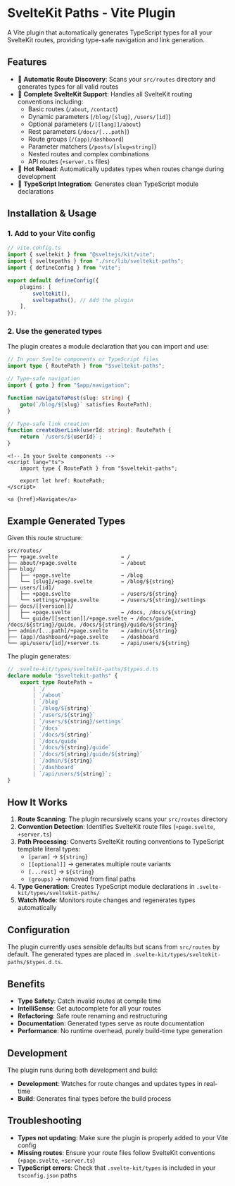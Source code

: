 # SvelteKit Paths - Vite Plugin

A Vite plugin that automatically generates TypeScript types for all your SvelteKit routes, providing type-safe navigation and link generation.

## Features

- 🚀 **Automatic Route Discovery**: Scans your `src/routes` directory and generates types for all valid routes
- 🔧 **Complete SvelteKit Support**: Handles all SvelteKit routing conventions including:
    - Basic routes (`/about`, `/contact`)
    - Dynamic parameters (`/blog/[slug]`, `/users/[id]`)
    - Optional parameters (`/[[lang]]/about`)
    - Rest parameters (`/docs/[...path]`)
    - Route groups (`/(app)/dashboard`)
    - Parameter matchers (`/posts/[slug=string]`)
    - Nested routes and complex combinations
    - API routes (`+server.ts` files)
- 🔄 **Hot Reload**: Automatically updates types when routes change during development
- 📝 **TypeScript Integration**: Generates clean TypeScript module declarations

## Installation & Usage

### 1. Add to your Vite config

```typescript
// vite.config.ts
import { sveltekit } from "@sveltejs/kit/vite";
import { sveltepaths } from "./src/lib/sveltekit-paths";
import { defineConfig } from "vite";

export default defineConfig({
    plugins: [
        sveltekit(),
        sveltepaths(), // Add the plugin
    ],
});
```

### 2. Use the generated types

The plugin creates a module declaration that you can import and use:

```typescript
// In your Svelte components or TypeScript files
import type { RoutePath } from "$sveltekit-paths";

// Type-safe navigation
import { goto } from "$app/navigation";

function navigateToPost(slug: string) {
    goto(`/blog/${slug}` satisfies RoutePath);
}

// Type-safe link creation
function createUserLink(userId: string): RoutePath {
    return `/users/${userId}`;
}
```

```svelte
<!-- In your Svelte components -->
<script lang="ts">
    import type { RoutePath } from "$sveltekit-paths";

    export let href: RoutePath;
</script>

<a {href}>Navigate</a>
```

## Example Generated Types

Given this route structure:

```
src/routes/
├── +page.svelte                    → /
├── about/+page.svelte              → /about
├── blog/
│   ├── +page.svelte                → /blog
│   └── [slug]/+page.svelte         → /blog/${string}
├── users/[id]/
│   ├── +page.svelte                → /users/${string}
│   └── settings/+page.svelte       → /users/${string}/settings
├── docs/[[version]]/
│   ├── +page.svelte                → /docs, /docs/${string}
│   └── guide/[[section]]/+page.svelte → /docs/guide, /docs/${string}/guide, /docs/${string}/guide/${string}
├── admin/[...path]/+page.svelte    → /admin/${string}
├── (app)/dashboard/+page.svelte    → /dashboard
└── api/users/[id]/+server.ts       → /api/users/${string}
```

The plugin generates:

```typescript
// .svelte-kit/types/sveltekit-paths/$types.d.ts
declare module "$sveltekit-paths" {
    export type RoutePath =
        | `/`
        | `/about`
        | `/blog`
        | `/blog/${string}`
        | `/users/${string}`
        | `/users/${string}/settings`
        | `/docs`
        | `/docs/${string}`
        | `/docs/guide`
        | `/docs/${string}/guide`
        | `/docs/${string}/guide/${string}`
        | `/admin/${string}`
        | `/dashboard`
        | `/api/users/${string}`;
}
```

## How It Works

1. **Route Scanning**: The plugin recursively scans your `src/routes` directory
2. **Convention Detection**: Identifies SvelteKit route files (`+page.svelte`, `+server.ts`)
3. **Path Processing**: Converts SvelteKit routing conventions to TypeScript template literal types:
    - `[param]` → `${string}`
    - `[[optional]]` → generates multiple route variants
    - `[...rest]` → `${string}`
    - `(groups)` → removed from final paths
4. **Type Generation**: Creates TypeScript module declarations in `.svelte-kit/types/sveltekit-paths/`
5. **Watch Mode**: Monitors route changes and regenerates types automatically

## Configuration

The plugin currently uses sensible defaults but scans from `src/routes` by default. The generated types are placed in `.svelte-kit/types/sveltekit-paths/$types.d.ts`.

## Benefits

- **Type Safety**: Catch invalid routes at compile time
- **IntelliSense**: Get autocomplete for all your routes
- **Refactoring**: Safe route renaming and restructuring
- **Documentation**: Generated types serve as route documentation
- **Performance**: No runtime overhead, purely build-time type generation

## Development

The plugin runs during both development and build:

- **Development**: Watches for route changes and updates types in real-time
- **Build**: Generates final types before the build process

## Troubleshooting

- **Types not updating**: Make sure the plugin is properly added to your Vite config
- **Missing routes**: Ensure your route files follow SvelteKit conventions (`+page.svelte`, `+server.ts`)
- **TypeScript errors**: Check that `.svelte-kit/types` is included in your `tsconfig.json` paths
